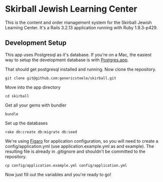 # Skirball Jewish Learning Center

This is the content and order management system for the Skirball Jewish Learning Center. It's a Rails 3.2.13 application running with Ruby 1.9.3-p429. 

## Development Setup

This app uses Postgresql as it's database. If you're on a Mac, the easiest way to setup the development database is with [Postgres.app](http://postgresapp.com/).

That should get postgresql installed and running. Now clone the repository.

```
git clone git@github.com:genericsteele/skirball.git
```

Move into the app directory

```
cd skirball
```

Get all your gems with bundler

```
bundle
```

Set up the databases

```
rake db:create db:migrate db:seed
```

We're using [Figaro](https://github.com/laserlemon/figaro) for application configuration, so you will need to create a config/application.yml (use application.example.yml as and example). The resulting file is already in .gitignore and shouldn't be committed to the repository.

```
cp config/application.example.yml config/application.yml
```

Now just fill out the variables and you're ready to go!
